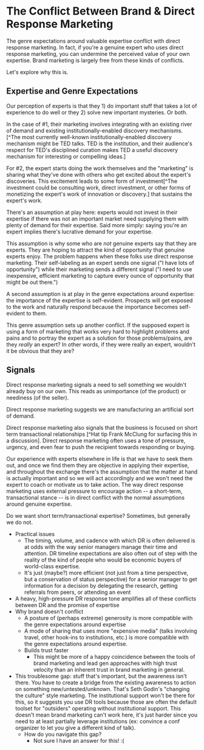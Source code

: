 # The Conflict Between Brand & Direct Response Marketing

The genre expectations around valuable expertise conflict with direct response marketing. In fact, if you're a genuine expert who uses direct response marketing, you can undermine the perceived value of your own expertise. Brand marketing is largely free from these kinds of conflicts.

Let's explore why this is.

## Expertise and Genre Expectations

Our perception of experts is that they 1) do important stuff that takes a lot of experience to do well or they 2) solve new important mysteries. Or both.

In the case of #1, their marketing involves integrating with an existing river of demand and existing institutionally-enabled discovery mechanisms. [^The most currently well-known institutionally-enabled discovery mechanism might be TED talks. TED is the institution, and their audience's respect for TED's disciplined curation makes TED a useful discovery mechanism for interesting or compelling ideas.]

For #2, the expert starts doing the work themselves and the "marketing" is sharing what they've done with others who get excited about the expert's discoveries. This excitement leads to some form of investment[^The investment could be consulting work, direct investment, or other forms of monetizing the expert's work of innovation or discovery.] that sustains the expert's work.

There's an assumption at play here: experts would not invest in their expertise if there was not an important market need supplying them with plenty of demand for their expertise. Said more simply: saying you're an expert implies there's lucrative demand for your expertise.

This assumption is why some who are *not* genuine experts say that they are experts. They are hoping to attract the kind of opportunity that genuine experts enjoy. The problem happens when these folks use direct response marketing. Their self-labeling as an expert sends one signal ("I have lots of opportunity") while their marketing sends a different signal ("I need to use inexpensive, efficient marketing to capture every ounce of opportunity that might be out there.")

A second assumption is at play in the genre expectations around expertise: the importance of the expertise is self-evident. Prospects will get exposed to the work and naturally respond because the importance becomes self-evident to them.

This genre assumption sets up another conflict. If the supposed expert is using a form of marketing that works very hard to highlight problems and pains and to portray the expert as a solution for those problems/pains, are they *really* an expert? In other words, if they were really an expert, wouldn't it be obvious that they are?

## Signals

Direct response marketing signals a need to sell something we wouldn't already buy on our own. This reads as unimportance (of the product) or neediness (of the seller). 

Direct response marketing suggests we are manufacturing an artificial sort of demand.

Direct response marketing also signals that the business is focused on short term transactional relationships [^Hat tip Frank McClung for surfacing this in a discussion]. Direct response marketing often uses a tone of pressure, urgency, and even fear to push the recipient towards responding or buying. 

Our experience with experts elsewhere in life is that we have to seek them out, and once we find them they are objective in applying their expertise, and throughout the exchange there's the assumption that the matter at hand is actually important and so we will act accordingly and we won't need the expert to coach or motivate us to take action. The way direct response marketing uses external pressure to encourage action -- a short-term, transactional stance -- is in direct conflict with the normal assumptions around genuine expertise.

Do we want short term/transactional expertise? Sometimes, but generally we do not.



- Practical issues
	- The timing, volume, and cadence with which DR is often delivered is at odds with the way senior managers manage their time and attention. DR timeline expectations are also often out of step with the reality of the kind of people who would be economic buyers of world-class expertise.
	- It's just (maybe?) more efficient (not just from a time perspective, but a conservation of status perspective) for a senior manager to get information for a decision by delegating the research, getting referrals from peers, or attending an event
- A heavy, high-pressure DR response tone amplifies all of these conflicts between DR and the promise of expertise
- Why brand doesn't conflict
	- A posture of (perhaps extreme) generosity is more compatible with the genre expectations around expertise
	- A mode of sharing that uses more "expensive media" (talks involving travel, other hook-ins to institutions, etc.) is more compatible with the genre expectations around expertise.
	- Builds trust faster
		- This might be more of a happy coincidence between the tools of brand marketing and lead gen approaches with high trust velocity than an inherent trust in brand marketing in general.
- This troublesome gap: stuff that's important, but the awareness isn't there. You have to create a bridge from the existing awareness to action on something new/untested/unknown. That's Seth Godin's "changing the culture" style marketing. The institutional support won't be there for this, so it suggests you use DR tools because those are often the default toolset for "outsiders" operating without institutional support. This doesn't mean brand marketing can't work here, it's just harder since you need to at least partially leverage institutions (ex: convince a conf organizer to let you give a different kind of talk).
	- How do you navigate this gap?
		- Not sure I have an answer for this! :(